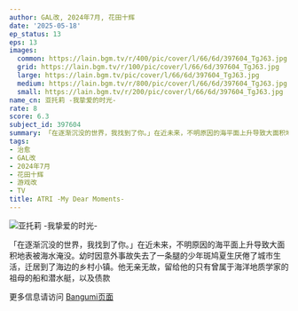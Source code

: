 ```yaml
---
author: GAL改, 2024年7月, 花田十辉
date: '2025-05-18'
ep_status: 13
eps: 13
images:
  common: https://lain.bgm.tv/r/400/pic/cover/l/66/6d/397604_TgJ63.jpg
  grid: https://lain.bgm.tv/r/100/pic/cover/l/66/6d/397604_TgJ63.jpg
  large: https://lain.bgm.tv/pic/cover/l/66/6d/397604_TgJ63.jpg
  medium: https://lain.bgm.tv/r/800/pic/cover/l/66/6d/397604_TgJ63.jpg
  small: https://lain.bgm.tv/r/200/pic/cover/l/66/6d/397604_TgJ63.jpg
name_cn: 亚托莉 -我挚爱的时光-
rate: 8
score: 6.3
subject_id: 397604
summary: 「在逐渐沉没的世界，我找到了你。」在近未来，不明原因的海平面上升导致大面积地表被海水淹没。幼时因意外事故失去了一条腿的少年斑鸠夏生厌倦了城市生活，迁居到了海边的乡村小镇。他无亲无故，留给他的只有曾属于海洋地质学家的祖母的船和潜水艇，以及债款
tags:
- 治愈
- GAL改
- 2024年7月
- 花田十辉
- 游戏改
- TV
title: ATRI -My Dear Moments-
---
```


![亚托莉 -我挚爱的时光-](https://lain.bgm.tv/r/400/pic/cover/l/66/6d/397604_TgJ63.jpg)

「在逐渐沉没的世界，我找到了你。」在近未来，不明原因的海平面上升导致大面积地表被海水淹没。幼时因意外事故失去了一条腿的少年斑鸠夏生厌倦了城市生活，迁居到了海边的乡村小镇。他无亲无故，留给他的只有曾属于海洋地质学家的祖母的船和潜水艇，以及债款

更多信息请访问 [Bangumi页面](https://bgm.tv/subject/397604)
